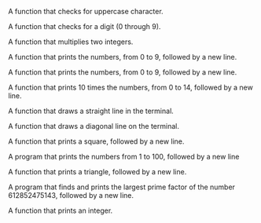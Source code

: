 A function that checks for uppercase character.

A function that checks for a digit (0 through 9).

A function that multiplies two integers.

A function that prints the numbers, from 0 to 9, followed by a new line.

A function that prints the numbers, from 0 to 9, followed by a new line.

A function that prints 10 times the numbers, from 0 to 14, followed by a new line.

A function that draws a straight line in the terminal.

A function that draws a diagonal line on the terminal.

A function that prints a square, followed by a new line.

A program that prints the numbers from 1 to 100, followed by a new line

A function that prints a triangle, followed by a new line.

A program that finds and prints the largest prime factor of the number 612852475143, followed by a new line.

A function that prints an integer.


